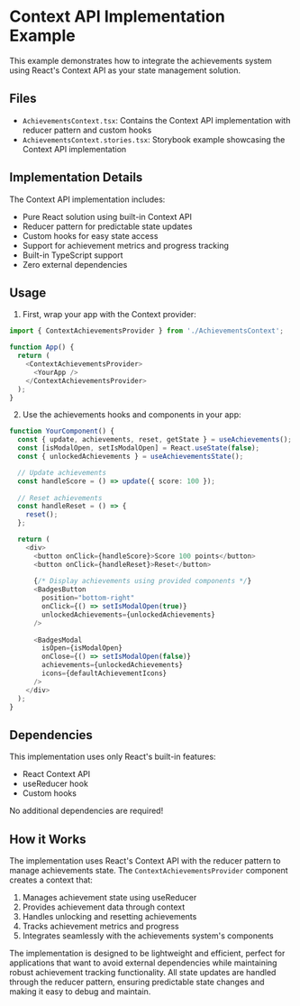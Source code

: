 # Context API Implementation Example

This example demonstrates how to integrate the achievements system using React's Context API as your state management solution.

## Files

- `AchievementsContext.tsx`: Contains the Context API implementation with reducer pattern and custom hooks
- `AchievementsContext.stories.tsx`: Storybook example showcasing the Context API implementation

## Implementation Details

The Context API implementation includes:
- Pure React solution using built-in Context API
- Reducer pattern for predictable state updates
- Custom hooks for easy state access
- Support for achievement metrics and progress tracking
- Built-in TypeScript support
- Zero external dependencies

## Usage

1. First, wrap your app with the Context provider:

```typescript
import { ContextAchievementsProvider } from './AchievementsContext';

function App() {
  return (
    <ContextAchievementsProvider>
      <YourApp />
    </ContextAchievementsProvider>
  );
}
```

2. Use the achievements hooks and components in your app:

```typescript
function YourComponent() {
  const { update, achievements, reset, getState } = useAchievements();
  const [isModalOpen, setIsModalOpen] = React.useState(false);
  const { unlockedAchievements } = useAchievementsState();

  // Update achievements
  const handleScore = () => update({ score: 100 });
  
  // Reset achievements
  const handleReset = () => {
    reset();
  };

  return (
    <div>
      <button onClick={handleScore}>Score 100 points</button>
      <button onClick={handleReset}>Reset</button>
      
      {/* Display achievements using provided components */}
      <BadgesButton 
        position="bottom-right" 
        onClick={() => setIsModalOpen(true)}
        unlockedAchievements={unlockedAchievements}
      />
      
      <BadgesModal 
        isOpen={isModalOpen}
        onClose={() => setIsModalOpen(false)}
        achievements={unlockedAchievements}
        icons={defaultAchievementIcons}
      />
    </div>
  );
}
```

## Dependencies

This implementation uses only React's built-in features:
- React Context API
- useReducer hook
- Custom hooks

No additional dependencies are required!

## How it Works

The implementation uses React's Context API with the reducer pattern to manage achievements state. The `ContextAchievementsProvider` component creates a context that:

1. Manages achievement state using useReducer
2. Provides achievement data through context
3. Handles unlocking and resetting achievements
4. Tracks achievement metrics and progress
5. Integrates seamlessly with the achievements system's components

The implementation is designed to be lightweight and efficient, perfect for applications that want to avoid external dependencies while maintaining robust achievement tracking functionality. All state updates are handled through the reducer pattern, ensuring predictable state changes and making it easy to debug and maintain. 